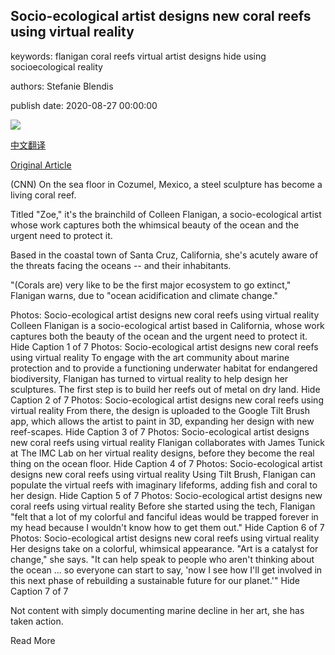 ## Socio-ecological artist designs new coral reefs using virtual reality

keywords: flanigan coral reefs virtual artist designs hide using socioecological reality

authors: Stefanie Blendis

publish date: 2020-08-27 00:00:00

![](https://cdn.cnn.com/cnnnext/dam/assets/200825130208-colleen-flanigan-tech-for-good-1-super-tease.jpg)

[中文翻译](Socio-ecological%20artist%20designs%20new%20coral%20reefs%20using%20virtual%20reality_zh.md)

[Original Article](https://edition.cnn.com/2020/08/27/us/tech-for-good-colleen-flanigan-vr-coral-reef-spc-intl/index.html)

(CNN) On the sea floor in Cozumel, Mexico, a steel sculpture has become a living coral reef.

Titled "Zoe," it's the brainchild of Colleen Flanigan, a socio-ecological artist whose work captures both the whimsical beauty of the ocean and the urgent need to protect it.

Based in the coastal town of Santa Cruz, California, she's acutely aware of the threats facing the oceans -- and their inhabitants.

"(Corals are) very like to be the first major ecosystem to go extinct," Flanigan warns, due to "ocean acidification and climate change."

Photos: Socio-ecological artist designs new coral reefs using virtual reality Colleen Flanigan is a socio-ecological artist based in California, whose work captures both the beauty of the ocean and the urgent need to protect it. Hide Caption 1 of 7 Photos: Socio-ecological artist designs new coral reefs using virtual reality To engage with the art community about marine protection and to provide a functioning underwater habitat for endangered biodiversity, Flanigan has turned to virtual reality to help design her sculptures. The first step is to build her reefs out of metal on dry land. Hide Caption 2 of 7 Photos: Socio-ecological artist designs new coral reefs using virtual reality From there, the design is uploaded to the Google Tilt Brush app, which allows the artist to paint in 3D, expanding her design with new reef-scapes. Hide Caption 3 of 7 Photos: Socio-ecological artist designs new coral reefs using virtual reality Flanigan collaborates with James Tunick at The IMC Lab on her virtual reality designs, before they become the real thing on the ocean floor. Hide Caption 4 of 7 Photos: Socio-ecological artist designs new coral reefs using virtual reality Using Tilt Brush, Flanigan can populate the virtual reefs with imaginary lifeforms, adding fish and coral to her design. Hide Caption 5 of 7 Photos: Socio-ecological artist designs new coral reefs using virtual reality Before she started using the tech, Flanigan "felt that a lot of my colorful and fanciful ideas would be trapped forever in my head because I wouldn't know how to get them out." Hide Caption 6 of 7 Photos: Socio-ecological artist designs new coral reefs using virtual reality Her designs take on a colorful, whimsical appearance. "Art is a catalyst for change," she says. "It can help speak to people who aren't thinking about the ocean ... so everyone can start to say, 'now I see how I'll get involved in this next phase of rebuilding a sustainable future for our planet.'" Hide Caption 7 of 7

Not content with simply documenting marine decline in her art, she has taken action.

Read More